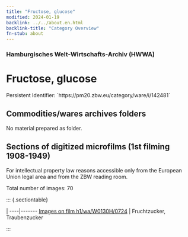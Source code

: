 ```yaml
---
title: "Fructose, glucose"
modified: 2024-01-19
backlink: ../../about.en.html
backlink-title: "Category Overview"
fn-stub: about
---
```


### Hamburgisches Welt-Wirtschafts-Archiv (HWWA)

# Fructose, glucose

<div class="hint">Persistent Identifier: `https://pm20.zbw.eu/category/ware/i/142481`</div>







## Commodities/wares archives folders





No material prepared as folder.



<a id="filmsections" />

## Sections of digitized microfilms (1st filming 1908-1949)

<p>For intellectual property law reasons accessible only from the European Union legal area and from the ZBW reading room.</p>



<p>Total number of images: 70</p>




::: {.sectiontable}

 | 
----|-------
<a class="btn" href="https://pm20.zbw.eu/film/h1/wa/W0130H/0724" rel="nofollow">Images on film h1/wa/W0130H/0724</a> | Fruchtzucker, Traubenzucker


:::
















